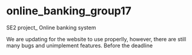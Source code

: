 # online_banking_group17
SE2 project_ Online banking system

We are updating for the website to use properlly, however, there are still many bugs and unimplement features. Before the deadline
